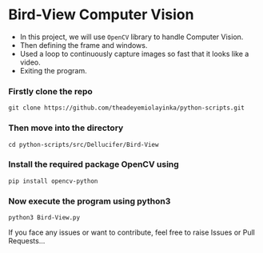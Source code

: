 # Bird-View Computer Vision

- In this project, we will use ```OpenCV``` library to handle Computer Vision.
- Then defining the frame and windows.
- Used a loop to continuously capture images so fast that it looks like a video.
- Exiting the program.

### Firstly clone the repo
```
git clone https://github.com/theadeyemiolayinka/python-scripts.git
```

### Then move into the directory
```
cd python-scripts/src/Dellucifer/Bird-View
```

### Install the required package OpenCV using
```
pip install opencv-python
```

### Now execute the program using python3
```
python3 Bird-View.py
```

If you face any issues or want to contribute, feel free to raise Issues or Pull Requests...